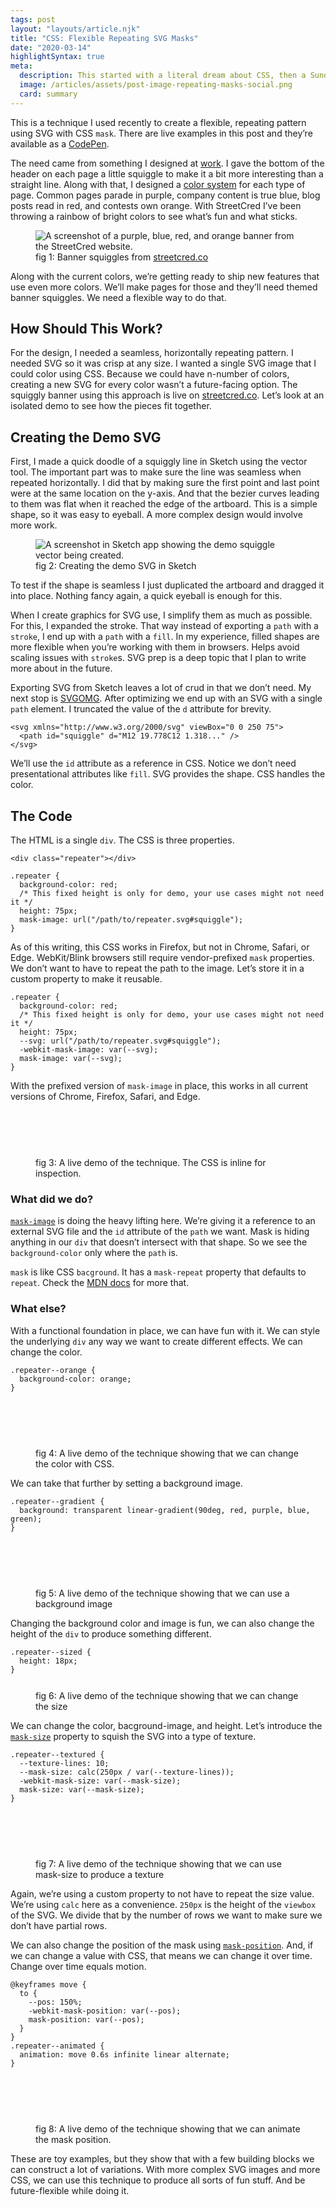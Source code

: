 ```yaml
---
tags: post
layout: "layouts/article.njk"
title: "CSS: Flexible Repeating SVG Masks"
date: "2020-03-14"
highlightSyntax: true
meta:
  description: This started with a literal dream about CSS, then a Sunday morning of messing around.
  image: /articles/assets/post-image-repeating-masks-social.png
  card: summary
---
```


<p class="entry-intro">
  This is a technique I used recently to create a flexible,
  repeating pattern using SVG with CSS <code>mask</code>. There are live
  examples in this post and they’re available as a
  <a href="https://codepen.io/tylergaw/pen/mdJpdVm">CodePen</a>.
</p>

<p>
  The need came from something I designed at <a href="https://streetcred.co">work</a>.
  I gave the bottom of the header on each page a little squiggle to make it a bit
  more interesting than a straight line. Along with that, I designed a <a href="https://streetcred.co/patterns#color">color system</a>
  for each type of page. Common pages parade in purple, company content is true blue,
  blog posts read in red, and contests own orange. With StreetCred I’ve been
  throwing a rainbow of bright colors to see what’s fun and what sticks.
</p>
<figure>
  <picture>
    <source srcset="https://tylergaw.com/articles/assets/post-image-repeating-masks-streetcred-banner.webp" type="image/webp">
    <source srcset="https://tylergaw.com/articles/assets/post-image-repeating-masks-streetcred-banner.png" type="image/jpeg">
    <img src="https://tylergaw.com/articles/assets/post-image-repeating-masks-streetcred-banner.png" alt="A screenshot of a purple, blue, red, and orange banner from the StreetCred website." />
  </picture>
  <figcaption>fig 1: Banner squiggles from <a href="https://streetcred.co">streetcred.co</a></figcaption>
</figure>
<p>
  Along with the current colors, we’re getting ready to ship new features that
  use even more colors. We’ll make pages for those and they’ll need themed banner
  squiggles. We need a flexible way to do that.
</p>

<h2>How Should This Work?</h2>
<p>
  For the design, I needed a seamless, horizontally repeating pattern. I needed
  SVG so it was crisp at any size. I wanted a single SVG image that
  I could color using CSS. Because we could have n-number of colors, creating
  a new SVG for every color wasn’t a future-facing option. The squiggly banner using this
  approach is live on <a href="https://streetcred.co">streetcred.co</a>. Let’s
  look at an isolated demo to see how the pieces fit together.
</p>

<h2>Creating the Demo SVG</h2>
<p>
  First, I made a quick doodle of a squiggly line in Sketch using the vector tool.
  The important part was to make sure the line was seamless when repeated horizontally.
  I did that by making sure
  the first point and last point were at the same location on the y-axis. And
  that the bezier curves leading to them was flat when it reached the
  edge of the artboard. This is a simple shape, so it was easy to eyeball.
  A more complex design would involve more work.
</p>

<figure>
  <picture>
    <source srcset="https://tylergaw.com/articles/assets/post-image-repeating-masks-creating-svg.webp" type="image/webp">
    <source srcset="https://tylergaw.com/articles/assets/post-image-repeating-masks-creating-svg.png" type="image/png">
    <img src="https://tylergaw.com/articles/assets/post-image-repeating-masks-creating-svg.png" alt="A screenshot in Sketch app showing the demo squiggle vector being created.">
  </picture>

  <figcaption>fig 2: Creating the demo SVG in Sketch</figcaption>
</figure>

<p>
  To test if the shape is seamless I just duplicated the artboard and dragged it
  into place. Nothing fancy again, a quick eyeball is enough for this.
</p>

<p>
  When I create graphics for SVG use, I simplify them as much as possible.
  For this, I expanded the stroke. That way instead of exporting a <code>path</code>
  with a <code>stroke</code>, I end up with a <code>path</code> with a <code>fill</code>.
  In my experience, filled shapes are more flexible when you’re working with them
  in browsers. Helps avoid scaling issues with <code>stroke</code>s. SVG prep is a
  deep topic that I plan to write more about in the future.
</p>

<p>
  Exporting SVG from Sketch leaves a lot of crud in that we don’t need. My next
  stop is <a href="https://jakearchibald.github.io/svgomg/">SVGOMG</a>. After
  optimizing we end up with an SVG with a single <code>path</code> element. I
  truncated the value of the <code>d</code> attribute for brevity.
</p>

<pre><code class="language-svg">&lt;svg xmlns="http://www.w3.org/2000/svg" viewBox="0 0 250 75"&gt;
  &lt;path id="squiggle" d="M12 19.778C12 1.318..." /&gt;
&lt;/svg&gt;
</code></pre>

<p>
  We’ll use the <code>id</code> attribute as a reference in CSS. Notice we don’t need
  presentational attributes like <code>fill</code>. SVG provides the
  shape. CSS handles the color.
</p>

<h2>The Code</h2>
<p>
  The HTML is a single <code>div</code>. The CSS is three properties.
</p>

<pre><code class="language-html">&lt;div class="repeater"&gt;&lt;/div&gt;</code></pre>

<pre><code class="language-css">.repeater {
  background-color: red;
  /* This fixed height is only for demo, your use cases might not need it */
  height: 75px;
  mask-image: url("/path/to/repeater.svg#squiggle");
}</code></pre>

<p>
  As of this writing, this CSS works in Firefox, but not in Chrome, Safari,
  or Edge. WebKit/Blink browsers still require vendor-prefixed <code>mask</code>
  properties. We don’t want to have to repeat the path to the image. Let’s store
  it in a custom property to make it reusable.
</p>

<pre><code class="language-css">.repeater {
  background-color: red;
  /* This fixed height is only for demo, your use cases might not need it */
  height: 75px;
  --svg: url("/path/to/repeater.svg#squiggle");
  -webkit-mask-image: var(--svg);
  mask-image: var(--svg);
}</code></pre>

<p>
  With the prefixed version of <code>mask-image</code> in place, this works in all current
  versions of Chrome, Firefox, Safari, and Edge.
</p>

<figure>
  <style>
    .demo-repeater {
      background-color: red;
      /* This fixed height is only for demo, your use cases might not need it */
      height: 75px;
      --svg: url("https://tylergaw-assets.s3.amazonaws.com/inline-masks/repeater.svg#squiggle");
      -webkit-mask-image: var(--svg);
      mask-image: var(--svg);
    }
  </style>
  <div class="demo-repeater"></div>
  <figcaption>fig 3: A live demo of the technique. The CSS is inline for inspection.</figcaption>
</figure>

<h3>What did we do?</h3>
<p>
  <a href="https://developer.mozilla.org/en-US/docs/Web/CSS/mask-image"><code>mask-image</code></a>
  is doing the heavy lifting here. We’re giving it a reference to an external
  SVG file and the <code>id</code> attribute of the <code>path</code> we want.
  Mask is hiding anything in our <code>div</code> that doesn’t intersect
  with that shape. So we see the <code>background-color</code> only where the
  <code>path</code> is.
</p>
<p>
  <code>mask</code> is like CSS <code>bacground</code>. It has a <code>mask-repeat</code>
  property that defaults to <code>repeat</code>. Check the <a href="https://developer.mozilla.org/en-US/docs/Web/CSS/mask-repeat">MDN docs</a>
  for more that.
</p>

<h3>What else?</h3>
<p>
  With a functional foundation in place, we can have fun with it. We can style the underlying <code>div</code> any
  way we want to create different effects. We can change the color.
</p>
<pre><code class="language-css">.repeater--orange {
  background-color: orange;
}</code></pre>

<figure>
  <style>
    .demo-repeater--orange {
      background-color: orange;
    }
  </style>
  <div class="demo-repeater demo-repeater--orange"></div>
  <figcaption>fig 4: A live demo of the technique showing that we can change the color with CSS.</figcaption>
</figure>
<p>
  We can take that further by setting a background image.
</p>

<pre><code class="language-css">.repeater--gradient {
  background: transparent linear-gradient(90deg, red, purple, blue, green);
}</code></pre>

<figure>
  <style>
    .demo-repeater--gradient {
      background: transparent linear-gradient(90deg, red, purple, blue, green);
    }
  </style>
  <div class="demo-repeater demo-repeater--gradient"></div>
  <figcaption>fig 5: A live demo of the technique showing that we can use a background image</figcaption>
</figure>

<p>
  Changing the background color and image is fun, we can also change the height
  of the <code>div</code> to produce something different.
</p>

<pre><code class="language-css">.repeater--sized {
  height: 18px;
}</code></pre>

<figure>
  <style>
    .demo-repeater--sized {
      height: 12px;
    }
  </style>
  <div class="demo-repeater demo-repeater--sized"></div>
  <figcaption>fig 6: A live demo of the technique showing that we can change the size</figcaption>
</figure>

<p>
  We can change the color, bacground-image, and height. Let’s introduce the
  <a href="https://developer.mozilla.org/en-US/docs/Web/CSS/mask-size"><code>mask-size</code></a> property to squish the SVG into a type
  of texture.
</p>

<pre><code class="language-css">.repeater--textured {
  --texture-lines: 10;
  --mask-size: calc(250px / var(--texture-lines));
  -webkit-mask-size: var(--mask-size);
  mask-size: var(--mask-size);
}</code></pre>

<figure>
  <style>
    .demo-repeater--textured {
      --texture-lines: 10;
      --mask-size: calc(250px / var(--texture-lines));
      -webkit-mask-size: var(--mask-size);
      mask-size: var(--mask-size);
    }
  </style>
  <div class="demo-repeater demo-repeater--textured"></div>
  <figcaption>fig 7: A live demo of the technique showing that we can use mask-size to produce a texture</figcaption>
</figure>

<p>
  Again, we’re using a custom property to not have to repeat the size value. We’re
  using <code>calc</code> here as a convenience. <code>250px</code> is the height
  of the <code>viewbox</code> of the SVG. We divide that by the number of rows
  we want to make sure we don’t have partial rows.
</p>

<p>
  We can also change the position of the mask using <a href="https://developer.mozilla.org/en-US/docs/Web/CSS/mask-position"><code>mask-position</code></a>.
  And, if we can change a value with CSS, that means we can change it over time.
  Change over time equals motion.
</p>

<pre><code class="language-css">@keyframes move {
  to {
    --pos: 150%;
    -webkit-mask-position: var(--pos);
    mask-position: var(--pos);
  }
}
.repeater--animated {
  animation: move 0.6s infinite linear alternate;
}</code></pre>

<style>
  @keyframes move {
    to {
      --pos: 150%;
      -webkit-mask-position: var(--pos);
      mask-position: var(--pos);
    }
  }

  .demo-repeater--animated {
    animation: move 0.6s infinite linear alternate;
  }
</style>

<figure>
  
  <div class="demo-repeater demo-repeater--animated"></div>
  <figcaption>fig 8: A live demo of the technique showing that we can animate the mask position.</figcaption>
</figure>

<p>
  These are toy examples, but they show that with a few building blocks we can
  construct a lot of variations. With more complex SVG images and more CSS, we can use this
  technique to produce all sorts of fun stuff. And be future-flexible while
  doing it.
</p>
